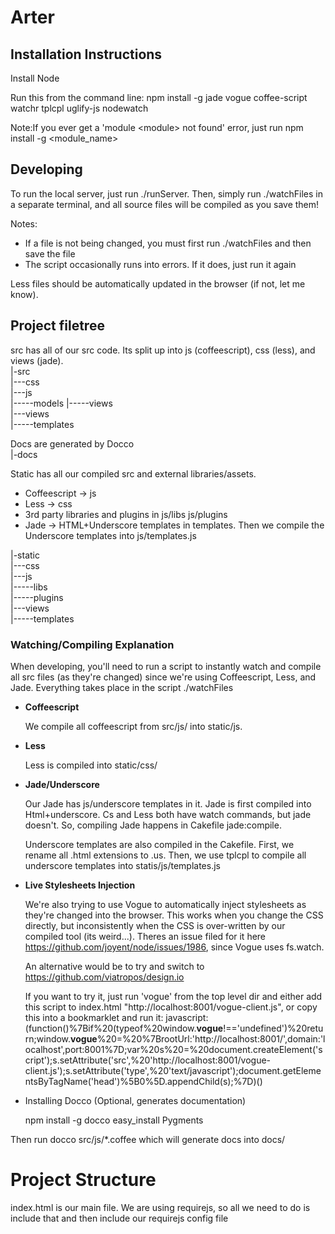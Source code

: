 # Arter

## Installation Instructions

Install Node

Run this from the command line:
npm install -g jade vogue coffee-script watchr tplcpl uglify-js nodewatch

Note:If you ever get a 'module \<module\> not found' error, just run npm install -g \<module_name\>

## Developing
To run the local server, just run ./runServer.
Then, simply run ./watchFiles in a separate terminal, and all source files will be compiled as you save them! 

Notes:

* If a file is not being changed, you must first run ./watchFiles and then save the file
* The script occasionally runs into errors. If it does, just run it again

Less files should be automatically updated in the browser (if not, let me know).

## Project filetree
src has all of our src code. Its split up into js (coffeescript), css (less), and views (jade).  
|-src  
|---css  
|---js  
|-----models
|-----views  
|---views  
|-----templates  

Docs are generated by Docco  
|-docs  

Static has all our compiled src and external libraries/assets.   

* Coffeescript -> js
* Less -> css
* 3rd party libraries and plugins in js/libs js/plugins
* Jade -> HTML+Underscore templates in templates. Then we compile the Underscore templates into js/templates.js

|-static  
|---css  
|---js  
|-----libs  
|-----plugins  
|---views  
|-----templates  

### Watching/Compiling Explanation
When developing, you'll need to run a script to instantly watch and compile all src files (as they're changed) since we're using Coffeescript, Less, and Jade. Everything takes place in the script ./watchFiles

* **Coffeescript**

    We compile all coffeescript from src/js/ into static/js.

* **Less**

    Less is compiled into static/css/

* **Jade/Underscore**

    Our Jade has js/underscore templates in it. Jade is first compiled into Html+underscore. Cs and Less both have watch commands, but jade doesn't. So, compiling Jade happens in Cakefile jade:compile.

    Underscore templates are also compiled in the Cakefile. First, we rename all .html extensions to .us. Then, we use tplcpl to compile all underscore templates into statis/js/templates.js

* **Live Stylesheets Injection**

    We're also trying to use Vogue to automatically inject stylesheets as they're changed into the browser. This works when you change the CSS directly, but inconsistently when the CSS is over-written by our compiled tool (its weird...). Theres an issue filed for it here https://github.com/joyent/node/issues/1986, since Vogue uses fs.watch.

    An alternative would be to try and switch to https://github.com/viatropos/design.io

    If you want to try it, just run 'vogue' from the top level dir and either add this script to index.html "http://localhost:8001/vogue-client.js", or copy this into a bookmarklet and run it:
    javascript:(function()%7Bif%20(typeof%20window.__vogue__!=='undefined')%20return;window.__vogue__%20=%20%7BrootUrl:'http://localhost:8001/',domain:'localhost',port:8001%7D;var%20s%20=%20document.createElement('script');s.setAttribute('src',%20'http://localhost:8001/vogue-client.js');s.setAttribute('type',%20'text/javascript');document.getElementsByTagName('head')%5B0%5D.appendChild(s);%7D)()

* Installing Docco (Optional, generates documentation)

    npm install -g docco
    easy_install Pygments

Then run docco src/js/*.coffee which will generate docs into docs/

# Project Structure
index.html is our main file. We are using requirejs, so all we need to do is include that and then include our requirejs config file
